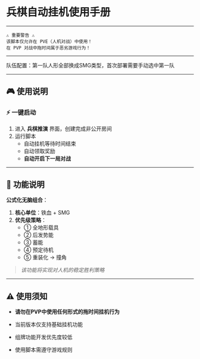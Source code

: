 <!-- markdownlint-disable MD033 MD041 -->

# 兵棋自动挂机使用手册

---

```!
⚠️ 重要警告 ⚠️
该脚本仅允许在 PVE（人机对战）中使用！
在 PVP 对战中拖时间属于恶劣游戏行为！
```

---

队伍配置：第一队人形全部换成SMG类型，首次部署需要手动选中第一队

---

## 🎮 使用说明

### ⚡ 一键启动

1. 进入 **兵棋推演** 界面，创建完成非公开房间
2. 运行脚本
   - 自动挂机等待时间结束
   - 自动领取奖励
   - **自动开启下一局对战**

---

## 🔮 功能说明

**公式化无脑组合**：

1. **核心单位**：铁血 + SMG
2. **优先级策略**：
   - ① 全地形载具
   - ② 后发势能
   - ③ 蓄能
   - ④ 预定待机
   - ⑤ 重装化 → 撞角

> *该功能将实现对人机的稳定胜利策略*

---

## ⚠️ 使用须知

- **请勿在PVP中使用任何形式的拖时间挂机行为**
- 当前版本仅支持基础挂机功能
- 组牌功能开发优先度较低

- 使用脚本需遵守游戏规则
